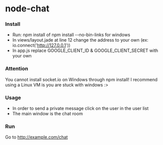 node-chat
=========

### Install
* Run: npm install of npm install --no-bin-links for windows
* In views/layout.jade at line 12 change the address to your own (ex: io.connect('http://127.0.0.1'))
* In app.js replace GOOGLE_CLIENT_ID & GOOGLE_CLIENT_SECRET with your own

### Attention
  You cannot install socket.io on Windows through npm install!
  I recommend using a Linux VM is you are stuck with windows :>

### Usage
  * In order to send a private message click on the user in the user list
  * The main window is the chat room

### Run
  Go to http://example.com/chat